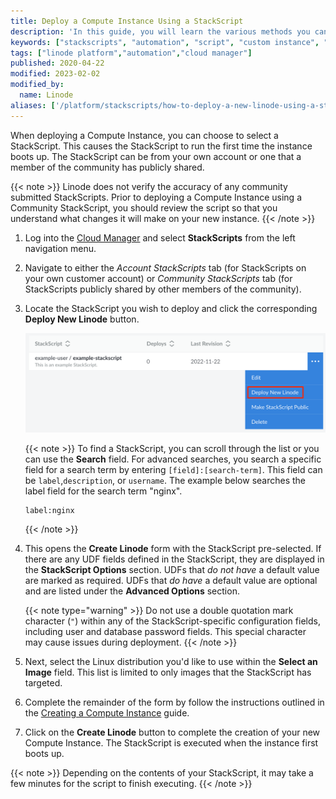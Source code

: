 ```yaml
---
title: Deploy a Compute Instance Using a StackScript
description: 'In this guide, you will learn the various methods you can use in conjunction with the Cloud Manager to deploy a new Linode with a StackScript.'
keywords: ["stackscripts", "automation", "script", "custom instance", "deployment"]
tags: ["linode platform","automation","cloud manager"]
published: 2020-04-22
modified: 2023-02-02
modified_by:
  name: Linode
aliases: ['/platform/stackscripts/how-to-deploy-a-new-linode-using-a-stackscript/','/guides/how-to-deploy-a-new-linode-using-a-stackscript/']
---
```


When deploying a Compute Instance, you can choose to select a StackScript. This causes the StackScript to run the first time the instance boots up. The StackScript can be from your own account or one that a member of the community has publicly shared.

{{< note >}}
Linode does not verify the accuracy of any community submitted StackScripts. Prior to deploying a Compute Instance using a Community StackScript, you should review the script so that you understand what changes it will make on your new instance.
{{< /note >}}

1. Log into the [Cloud Manager](https://cloud.linode.com/) and select **StackScripts** from the left navigation menu.

1. Navigate to either the *Account StackScripts* tab (for StackScripts on your own customer account) or *Community StackScripts* tab (for StackScripts publicly shared by other members of the community).

1. Locate the StackScript you wish to deploy and click the corresponding **Deploy New Linode** button.

    ![Screenshot of the more options ellipsis menu for a StackScript](stackscript-deploy-button.png)

    {{< note >}}
    To find a StackScript, you can scroll through the list or you can use the **Search** field. For advanced searches, you search a specific field for a search term by entering `[field]:[search-term]`. This field can be `label`,`description`, or `username`. The example below searches the label field for the search term "nginx".

    ```command
    label:nginx
    ```
    {{< /note >}}

1. This opens the **Create Linode** form with the StackScript pre-selected. If there are any UDF fields defined in the StackScript, they are displayed in the **StackScript Options** section. UDFs that *do not have* a default value are marked as required. UDFs that *do have* a default value are optional and are listed under the **Advanced Options** section.

    {{< note type="warning" >}}
    Do not use a double quotation mark character (`"`) within any of the StackScript-specific configuration fields, including user and database password fields. This special character may cause issues during deployment.
    {{< /note >}}

1. Next, select the Linux distribution you'd like to use within the **Select an Image** field. This list is limited to only images that the StackScript has targeted.

1. Complete the remainder of the form by follow the instructions outlined in the [Creating a Compute Instance](/docs/products/compute/compute-instances/guides/create/) guide.

1. Click on the **Create Linode** button to complete the creation of your new Compute Instance. The StackScript is executed when the instance first boots up.

{{< note >}}
Depending on the contents of your StackScript, it may take a few minutes for the script to finish executing.
{{< /note >}}